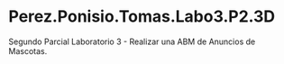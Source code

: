# Perez.Ponisio.Tomas.Labo3.P2.3D
Segundo Parcial Laboratorio 3 - Realizar una ABM de Anuncios de Mascotas.

